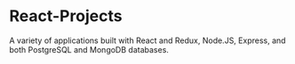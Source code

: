 # React-Projects
A variety of applications built with React and Redux, Node.JS, Express, and both PostgreSQL and MongoDB databases.
